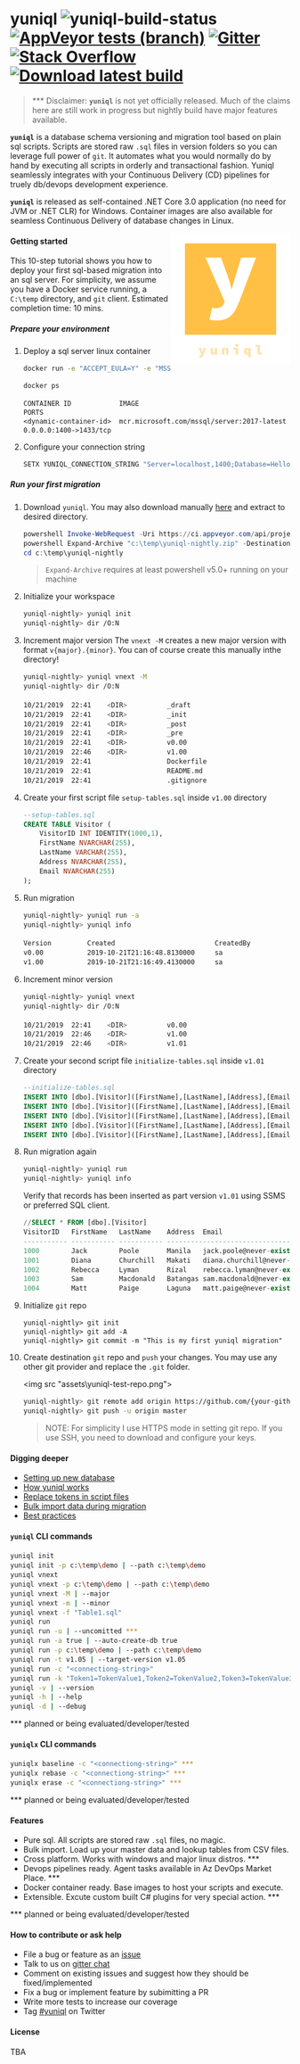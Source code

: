 # yuniql ![yuniql-build-status](https://ci.appveyor.com/api/projects/status/e6hqrhqa6d1lnma0?svg=true) [![AppVeyor tests (branch)](https://img.shields.io/appveyor/tests/rdagumampan/yuniql)](https://ci.appveyor.com/project/rdagumampan/yuniql/build/tests) [![Gitter](https://img.shields.io/gitter/room/yuniql/yuniql)](https://gitter.im/yuniql/yuniql) [![Stack Overflow](https://img.shields.io/badge/stack%20overflow-yuniql-green.svg)](http://stackoverflow.com/questions/tagged/yuniql) [![Download latest build](https://ci.appveyor.com/api/projects/status/32r7s2skrgm9ubva?svg=true&passingText=Download%20nightly-win-x64)](https://ci.appveyor.com/api/projects/rdagumampan/yuniql/artifacts/yuniql-nightly.zip)

>*** Disclaimer: **`yuniql`** is not yet officially released. Much of the claims here are still work in progress but nightly build have major features available.

**`yuniql`** is a database schema versioning and migration tool based on plain sql scripts. Scripts are stored raw `.sql` files in version folders so you can leverage full power of `git`. It automates what you would normally do by hand by executing all scripts in orderly and transactional fashion. Yuniql seamlessly integrates with your Continuous Delivery (CD) pipelines for truely db/devops development experience.

**`yuniql`** is released as self-contained .NET Core 3.0 application (no need for JVM or .NET CLR) for Windows. Container images are also available for seamless Continuous Delivery of database changes in Linux.

<img align="right" src="yuniql-logo.png">

#### Getting started

This 10-step tutorial shows you how to deploy your first sql-based migration into an sql server. For simplicity, we assume you have a Docker service running, a `C:\temp` directory, and `git` client. Estimated completion time: 10 mins.

##### Prepare your environment

1. Deploy a sql server linux container

	```bash
	docker run -e "ACCEPT_EULA=Y" -e "MSSQL_SA_PASSWORD=Manila2050!" -p 1400:1433 -d mcr.microsoft.com/mssql/server:2017-latest
	```
	```
	docker ps

	CONTAINER ID            IMAGE                                        PORTS                 
	<dynamic-container-id>  mcr.microsoft.com/mssql/server:2017-latest   0.0.0.0:1400->1433/tcp
	```

2. Configure your connection string

	```bash
	SETX YUNIQL_CONNECTION_STRING "Server=localhost,1400;Database=HelloYuniqlDb;User Id=SA;Password=Manila2050!" 
	```

##### Run your first migration

1. Download `yuniql`. You may also download manually [here](https://ci.appveyor.com/api/projects/rdagumampan/yuniql/artifacts/yuniql-nightly.zip) and extract to desired directory.

	```powershell
	powershell Invoke-WebRequest -Uri https://ci.appveyor.com/api/projects/rdagumampan/yuniql/artifacts/yuniql-nightly.zip -OutFile  "c:\temp\yuniql-nightly.zip"
	powershell Expand-Archive "c:\temp\yuniql-nightly.zip" -DestinationPath "c:\temp\yuniql-nightly"
	cd c:\temp\yuniql-nightly
	```
	>`Expand-Archive` requires at least powershell v5.0+ running on your machine
2. Initialize your workspace

	```bash
	yuniql-nightly> yuniql init
	yuniql-nightly> dir /O:N
	```

3. Increment major version
The `vnext -M` creates a new major version with format `v{major}.{minor}`. You can of course create this manually inthe directory!

	```bash
	yuniql-nightly> yuniql vnext -M
	yuniql-nightly> dir /O:N

	10/21/2019  22:41    <DIR>          _draft
	10/21/2019  22:41    <DIR>          _init
	10/21/2019  22:41    <DIR>          _post
	10/21/2019  22:41    <DIR>          _pre
	10/21/2019  22:41    <DIR>          v0.00
	10/21/2019  22:46    <DIR>          v1.00
	10/21/2019  22:41                   Dockerfile
	10/21/2019  22:41                   README.md
	10/21/2019  22:41                   .gitignore
	```

4. Create your first script file `setup-tables.sql` inside `v1.00` directory

	```sql
	--setup-tables.sql
	CREATE TABLE Visitor (
		VisitorID INT IDENTITY(1000,1),
		FirstName NVARCHAR(255),
		LastName VARCHAR(255),
		Address NVARCHAR(255),
		Email NVARCHAR(255)
	);
	```

5. Run migration

	```bash
	yuniql-nightly> yuniql run -a
	yuniql-nightly> yuniql info

	Version         Created                         CreatedBy
	v0.00           2019-10-21T21:16:48.8130000     sa
	v1.00           2019-10-21T21:16:49.4130000     sa
	```

6. Increment minor version

	```bash
	yuniql-nightly> yuniql vnext
	yuniql-nightly> dir /O:N

	10/21/2019  22:41    <DIR>          v0.00
	10/21/2019  22:46    <DIR>          v1.00
	10/21/2019  22:46    <DIR>          v1.01
	```

7. Create your second script file `initialize-tables.sql` inside `v1.01` directory

	```sql
	--initialize-tables.sql
	INSERT INTO [dbo].[Visitor]([FirstName],[LastName],[Address],[Email])VALUES('Jack','Poole','Manila','jack.poole@never-exists.com')
	INSERT INTO [dbo].[Visitor]([FirstName],[LastName],[Address],[Email])VALUES('Diana','Churchill','Makati','diana.churchill@never-exists.com')
	INSERT INTO [dbo].[Visitor]([FirstName],[LastName],[Address],[Email])VALUES('Rebecca','Lyman','Rizal','rebecca.lyman@never-exists.com')
	INSERT INTO [dbo].[Visitor]([FirstName],[LastName],[Address],[Email])VALUES('Sam','Macdonald','Batangas','sam.macdonald@never-exists.com')
	INSERT INTO [dbo].[Visitor]([FirstName],[LastName],[Address],[Email])VALUES('Matt','Paige','Laguna','matt.paige@never-exists.com')
	```

8. Run migration again

	```bash
	yuniql-nightly> yuniql run
	yuniql-nightly> yuniql info
	```

	Verify that records has been inserted as part version `v1.01` using SSMS or preferred SQL client.
	
	```sql
	//SELECT * FROM [dbo].[Visitor]
	VisitorID   FirstName   LastName    Address  Email
	----------- ----------- ----------- ------------------------------------------
	1000        Jack        Poole       Manila   jack.poole@never-exists.com
	1001        Diana       Churchill   Makati   diana.churchill@never-exists.com
	1002        Rebecca     Lyman       Rizal    rebecca.lyman@never-exists.com
	1003        Sam         Macdonald   Batangas sam.macdonald@never-exists.com
	1004        Matt        Paige       Laguna   matt.paige@never-exists.com
	```
9. Initialize `git` repo

	```git
	yuniql-nightly> git init
	yuniql-nightly> git add -A
	yuniql-nightly> git commit -m "This is my first yuniql migration"
	```

10. Create destination `git` repo and `push` your changes.
You may use any other git provider and replace the `.git` folder.

	<img src "assets\yuniql-test-repo.png">

	```bash
	yuniql-nightly> git remote add origin https://github.com/{your-github-account}/{your-github-database-repo}.git
	yuniql-nightly> git push -u origin master
	```
	>NOTE: For simplicity I use HTTPS mode in setting git repo. If you use SSH, you need to download and configure your keys.

#### Digging deeper

* [Setting up new database](https://github.com/rdagumampan/yuniql/wiki/How-to-baseline-your-database)
* [How yuniql works](https://github.com/rdagumampan/yuniql/wiki/How-yuniql-works)
* [Replace tokens in script files](https://github.com/rdagumampan/yuniql/wiki/How-to-use-yuniql-token-replacement)
* [Bulk import data during migration](https://github.com/rdagumampan/yuniql/wiki/How-to-bulk-load-data-during-migration)
* [Best practices](https://github.com/rdagumampan/yuniql/wiki/Best-practices)

#### `yuniql` CLI commands

```bash
yuniql init
yuniql init -p c:\temp\demo | --path c:\temp\demo
yuniql vnext
yuniql vnext -p c:\temp\demo | --path c:\temp\demo
yuniql vnext -M | --major
yuniql vnext -m | --minor
yuniql vnext -f "Table1.sql"
yuniql run
yuniql run -u | --uncomitted ***
yuniql run -a true | --auto-create-db true
yuniql run -p c:\temp\demo | --path c:\temp\demo
yuniql run -t v1.05 | --target-version v1.05
yuniql run -c "<connectiong-string>"
yuniql run -k "Token1=TokenValue1,Token2=TokenValue2,Token3=TokenValue3"
yuniql -v | --version
yuniql -h | --help
yuniql -d | --debug
```

*** planned or being evaluated/developer/tested

#### `yuniqlx` CLI commands

```bash
yuniqlx baseline -c "<connectiong-string>" ***
yuniqlx rebase -c "<connectiong-string>" ***
yuniqlx erase -c "<connectiong-string>" ***
```

*** planned or being evaluated/developer/tested

#### Features
- Pure sql. All scripts are stored raw `.sql` files, no magic. 
- Bulk import. Load up your master data and lookup tables from CSV files.
- Cross platform. Works with windows and major linux distros. ***
- Devops pipelines ready. Agent tasks available in Az DevOps Market Place. ***
- Docker container ready. Base images to host your scripts and execute.
- Extensible. Excute custom built C# plugins for very special action. ***

*** planned or being evaluated/developer/tested

#### How to contribute or ask help
- File a bug or feature as an [issue](https://github.com/rdagumampan/yuniql/issues/new)
- Talk to us on [gitter chat](https://gitter.im/yuniql/community)
- Comment on existing issues and suggest how they should be fixed/implemented
- Fix a bug or implement feature by subimitting a PR
- Write more tests to increase our coverage
- Tag [#yuniql](https://twitter.com/) on Twitter

#### License
TBA
